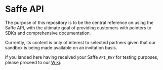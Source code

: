 # Saffe API

The purpose of this repository is to be the central reference on using the Saffe API, with the ultimate goal of providing customers with pointers to SDKs and comprehensive documentation.

Currently, its content is only of interest to selected partners given that our sandbox is being made available on an invitation basis.

If you landed here having received your Saffe `API_KEY` for testing purposes, please proceed to our [Wiki](https://github.com/saffe/saffe-api/wiki).
